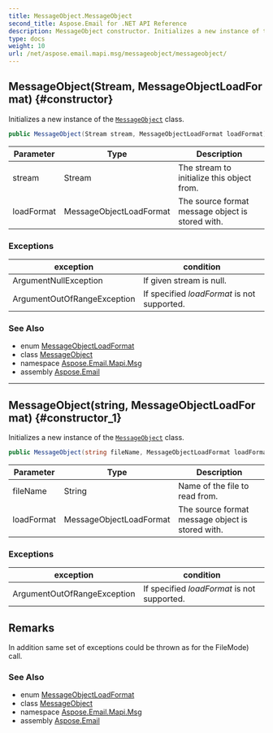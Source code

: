 ```yaml
---
title: MessageObject.MessageObject
second_title: Aspose.Email for .NET API Reference
description: MessageObject constructor. Initializes a new instance of the MessageObject class
type: docs
weight: 10
url: /net/aspose.email.mapi.msg/messageobject/messageobject/
---
```

## MessageObject(Stream, MessageObjectLoadFormat) {#constructor}

Initializes a new instance of the [`MessageObject`](../) class.

```csharp
public MessageObject(Stream stream, MessageObjectLoadFormat loadFormat)
```

| Parameter | Type | Description |
| --- | --- | --- |
| stream | Stream | The stream to initialize this object from. |
| loadFormat | MessageObjectLoadFormat | The source format message object is stored with. |

### Exceptions

| exception | condition |
| --- | --- |
| ArgumentNullException | If given stream is null. |
| ArgumentOutOfRangeException | If specified *loadFormat* is not supported. |

### See Also

* enum [MessageObjectLoadFormat](../../messageobjectloadformat/)
* class [MessageObject](../)
* namespace [Aspose.Email.Mapi.Msg](../../messageobject/)
* assembly [Aspose.Email](../../../)

---

## MessageObject(string, MessageObjectLoadFormat) {#constructor_1}

Initializes a new instance of the [`MessageObject`](../) class.

```csharp
public MessageObject(string fileName, MessageObjectLoadFormat loadFormat)
```

| Parameter | Type | Description |
| --- | --- | --- |
| fileName | String | Name of the file to read from. |
| loadFormat | MessageObjectLoadFormat | The source format message object is stored with. |

### Exceptions

| exception | condition |
| --- | --- |
| ArgumentOutOfRangeException | If specified *loadFormat* is not supported. |

## Remarks

In addition same set of exceptions could be thrown as for the FileMode) call.

### See Also

* enum [MessageObjectLoadFormat](../../messageobjectloadformat/)
* class [MessageObject](../)
* namespace [Aspose.Email.Mapi.Msg](../../messageobject/)
* assembly [Aspose.Email](../../../)


